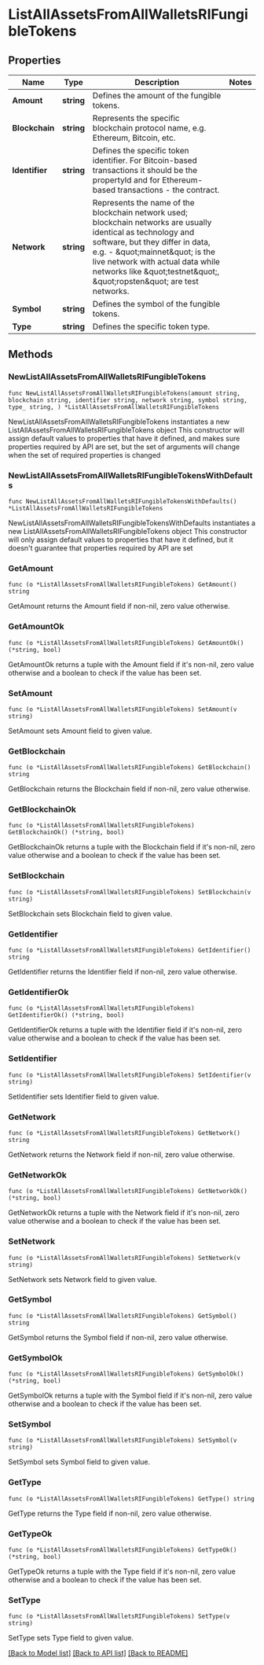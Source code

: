 # ListAllAssetsFromAllWalletsRIFungibleTokens

## Properties

Name | Type | Description | Notes
------------ | ------------- | ------------- | -------------
**Amount** | **string** | Defines the amount of the fungible tokens. | 
**Blockchain** | **string** | Represents the specific blockchain protocol name, e.g. Ethereum, Bitcoin, etc. | 
**Identifier** | **string** | Defines the specific token identifier. For Bitcoin-based transactions it should be the propertyId and for Ethereum-based transactions - the contract. | 
**Network** | **string** | Represents the name of the blockchain network used; blockchain networks are usually identical as technology and software, but they differ in data, e.g. - \&quot;mainnet\&quot; is the live network with actual data while networks like \&quot;testnet\&quot;, \&quot;ropsten\&quot; are test networks. | 
**Symbol** | **string** | Defines the symbol of the fungible tokens. | 
**Type** | **string** | Defines the specific token type. | 

## Methods

### NewListAllAssetsFromAllWalletsRIFungibleTokens

`func NewListAllAssetsFromAllWalletsRIFungibleTokens(amount string, blockchain string, identifier string, network string, symbol string, type_ string, ) *ListAllAssetsFromAllWalletsRIFungibleTokens`

NewListAllAssetsFromAllWalletsRIFungibleTokens instantiates a new ListAllAssetsFromAllWalletsRIFungibleTokens object
This constructor will assign default values to properties that have it defined,
and makes sure properties required by API are set, but the set of arguments
will change when the set of required properties is changed

### NewListAllAssetsFromAllWalletsRIFungibleTokensWithDefaults

`func NewListAllAssetsFromAllWalletsRIFungibleTokensWithDefaults() *ListAllAssetsFromAllWalletsRIFungibleTokens`

NewListAllAssetsFromAllWalletsRIFungibleTokensWithDefaults instantiates a new ListAllAssetsFromAllWalletsRIFungibleTokens object
This constructor will only assign default values to properties that have it defined,
but it doesn't guarantee that properties required by API are set

### GetAmount

`func (o *ListAllAssetsFromAllWalletsRIFungibleTokens) GetAmount() string`

GetAmount returns the Amount field if non-nil, zero value otherwise.

### GetAmountOk

`func (o *ListAllAssetsFromAllWalletsRIFungibleTokens) GetAmountOk() (*string, bool)`

GetAmountOk returns a tuple with the Amount field if it's non-nil, zero value otherwise
and a boolean to check if the value has been set.

### SetAmount

`func (o *ListAllAssetsFromAllWalletsRIFungibleTokens) SetAmount(v string)`

SetAmount sets Amount field to given value.


### GetBlockchain

`func (o *ListAllAssetsFromAllWalletsRIFungibleTokens) GetBlockchain() string`

GetBlockchain returns the Blockchain field if non-nil, zero value otherwise.

### GetBlockchainOk

`func (o *ListAllAssetsFromAllWalletsRIFungibleTokens) GetBlockchainOk() (*string, bool)`

GetBlockchainOk returns a tuple with the Blockchain field if it's non-nil, zero value otherwise
and a boolean to check if the value has been set.

### SetBlockchain

`func (o *ListAllAssetsFromAllWalletsRIFungibleTokens) SetBlockchain(v string)`

SetBlockchain sets Blockchain field to given value.


### GetIdentifier

`func (o *ListAllAssetsFromAllWalletsRIFungibleTokens) GetIdentifier() string`

GetIdentifier returns the Identifier field if non-nil, zero value otherwise.

### GetIdentifierOk

`func (o *ListAllAssetsFromAllWalletsRIFungibleTokens) GetIdentifierOk() (*string, bool)`

GetIdentifierOk returns a tuple with the Identifier field if it's non-nil, zero value otherwise
and a boolean to check if the value has been set.

### SetIdentifier

`func (o *ListAllAssetsFromAllWalletsRIFungibleTokens) SetIdentifier(v string)`

SetIdentifier sets Identifier field to given value.


### GetNetwork

`func (o *ListAllAssetsFromAllWalletsRIFungibleTokens) GetNetwork() string`

GetNetwork returns the Network field if non-nil, zero value otherwise.

### GetNetworkOk

`func (o *ListAllAssetsFromAllWalletsRIFungibleTokens) GetNetworkOk() (*string, bool)`

GetNetworkOk returns a tuple with the Network field if it's non-nil, zero value otherwise
and a boolean to check if the value has been set.

### SetNetwork

`func (o *ListAllAssetsFromAllWalletsRIFungibleTokens) SetNetwork(v string)`

SetNetwork sets Network field to given value.


### GetSymbol

`func (o *ListAllAssetsFromAllWalletsRIFungibleTokens) GetSymbol() string`

GetSymbol returns the Symbol field if non-nil, zero value otherwise.

### GetSymbolOk

`func (o *ListAllAssetsFromAllWalletsRIFungibleTokens) GetSymbolOk() (*string, bool)`

GetSymbolOk returns a tuple with the Symbol field if it's non-nil, zero value otherwise
and a boolean to check if the value has been set.

### SetSymbol

`func (o *ListAllAssetsFromAllWalletsRIFungibleTokens) SetSymbol(v string)`

SetSymbol sets Symbol field to given value.


### GetType

`func (o *ListAllAssetsFromAllWalletsRIFungibleTokens) GetType() string`

GetType returns the Type field if non-nil, zero value otherwise.

### GetTypeOk

`func (o *ListAllAssetsFromAllWalletsRIFungibleTokens) GetTypeOk() (*string, bool)`

GetTypeOk returns a tuple with the Type field if it's non-nil, zero value otherwise
and a boolean to check if the value has been set.

### SetType

`func (o *ListAllAssetsFromAllWalletsRIFungibleTokens) SetType(v string)`

SetType sets Type field to given value.



[[Back to Model list]](../README.md#documentation-for-models) [[Back to API list]](../README.md#documentation-for-api-endpoints) [[Back to README]](../README.md)


